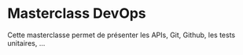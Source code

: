 # Masterclass DevOps

Cette masterclasse permet de présenter les APIs, Git, Github, les tests unitaires, ...